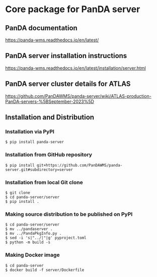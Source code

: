 # Core package for PanDA server

## PanDA documentation 

https://panda-wms.readthedocs.io/en/latest/

## PanDA server installation instructions

https://panda-wms.readthedocs.io/en/latest/installation/server.html

## PanDA server cluster details for ATLAS

https://github.com/PanDAWMS/panda-server/wiki/ATLAS-production-PanDA-servers-%5BSeptember-2023%5D

## Installation and Distribution
### Installation via PyPI
``` conslole
$ pip install panda-server
```

### Installation from GitHub repository
``` console
$ pip install git+https://github.com/PanDAWMS/panda-server.git#subdirectory=server
```

### Installation from local Git clone
``` console
$ git clone
$ cd panda-server/server
$ pip install .
```

### Making source distribution to be published on PyPI
``` console
$ cd panda-server/server
$ mv ../pandaserver .
$ mv ../PandaPkgInfo.py .
$ sed -i 's|"../|"|g' pyproject.toml
$ python -m build -s
```

### Making Docker image
``` console
$ cd panda-server
$ docker build -f server/Dockerfile
```